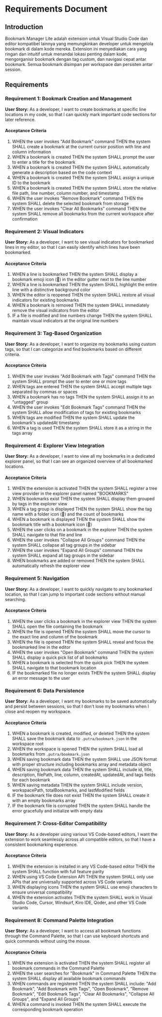 # Requirements Document

## Introduction

Bookmark Manager Lite adalah extension untuk Visual Studio Code dan editor kompatibel lainnya yang memungkinkan developer untuk mengelola bookmark di dalam kode mereka. Extension ini menyediakan cara yang ringan dan intuitif untuk menandai lokasi penting dalam kode, mengorganisir bookmark dengan tag custom, dan navigasi cepat antar bookmark. Semua bookmark disimpan per workspace dan persisten antar session.

## Requirements

### Requirement 1: Bookmark Creation and Management

**User Story:** As a developer, I want to create bookmarks at specific line locations in my code, so that I can quickly mark important code sections for later reference.

#### Acceptance Criteria

1. WHEN the user invokes "Add Bookmark" command THEN the system SHALL create a bookmark at the current cursor position with line and column information
2. WHEN a bookmark is created THEN the system SHALL prompt the user to enter a title for the bookmark
3. WHEN a bookmark is created THEN the system SHALL automatically generate a description based on the code context
4. WHEN a bookmark is created THEN the system SHALL assign a unique ID to the bookmark
5. WHEN a bookmark is created THEN the system SHALL store the relative file path, line number, column number, and timestamp
6. WHEN the user invokes "Remove Bookmark" command THEN the system SHALL delete the selected bookmark from storage
7. WHEN the user invokes "Clear All Bookmarks" command THEN the system SHALL remove all bookmarks from the current workspace after confirmation

### Requirement 2: Visual Indicators

**User Story:** As a developer, I want to see visual indicators for bookmarked lines in my editor, so that I can easily identify which lines have been bookmarked.

#### Acceptance Criteria

1. WHEN a line is bookmarked THEN the system SHALL display a bookmark emoji icon (📖) in the editor gutter next to the line number
2. WHEN a line is bookmarked THEN the system SHALL highlight the entire line with a distinctive background color
3. WHEN the editor is reopened THEN the system SHALL restore all visual indicators for existing bookmarks
4. WHEN a bookmark is removed THEN the system SHALL immediately remove the visual indicators from the editor
5. IF a file is modified and line numbers change THEN the system SHALL maintain visual indicators at the original line numbers

### Requirement 3: Tag-Based Organization

**User Story:** As a developer, I want to organize my bookmarks using custom tags, so that I can categorize and find bookmarks based on different criteria.

#### Acceptance Criteria

1. WHEN the user invokes "Add Bookmark with Tags" command THEN the system SHALL prompt the user to enter one or more tags
2. WHEN tags are entered THEN the system SHALL accept multiple tags separated by commas or spaces
3. WHEN a bookmark has no tags THEN the system SHALL assign it to an "untagged" group
4. WHEN the user invokes "Edit Bookmark Tags" command THEN the system SHALL allow modification of tags for existing bookmarks
5. WHEN tags are modified THEN the system SHALL update the bookmark's updatedAt timestamp
6. WHEN a tag is used THEN the system SHALL store it as a string in the tags array

### Requirement 4: Explorer View Integration

**User Story:** As a developer, I want to view all my bookmarks in a dedicated explorer panel, so that I can see an organized overview of all bookmarked locations.

#### Acceptance Criteria

1. WHEN the extension is activated THEN the system SHALL register a tree view provider in the explorer panel named "BOOKMARKS"
2. WHEN bookmarks exist THEN the system SHALL display them grouped by tags in the explorer view
3. WHEN a tag group is displayed THEN the system SHALL show the tag name with a folder icon (📁) and the count of bookmarks
4. WHEN a bookmark is displayed THEN the system SHALL show the bookmark title with a bookmark icon (📖)
5. WHEN the user clicks on a bookmark in the explorer THEN the system SHALL navigate to that file and line
6. WHEN the user invokes "Collapse All Groups" command THEN the system SHALL collapse all tag groups in the sidebar
7. WHEN the user invokes "Expand All Groups" command THEN the system SHALL expand all tag groups in the sidebar
8. WHEN bookmarks are added or removed THEN the system SHALL automatically refresh the explorer view

### Requirement 5: Navigation

**User Story:** As a developer, I want to quickly navigate to any bookmarked location, so that I can jump to important code sections without manual searching.

#### Acceptance Criteria

1. WHEN the user clicks a bookmark in the explorer view THEN the system SHALL open the file containing the bookmark
2. WHEN the file is opened THEN the system SHALL move the cursor to the exact line and column of the bookmark
3. WHEN the file is opened THEN the system SHALL reveal and focus the bookmarked line in the editor
4. WHEN the user invokes "Open Bookmark" command THEN the system SHALL display a quick pick list of all bookmarks
5. WHEN a bookmark is selected from the quick pick THEN the system SHALL navigate to that bookmark location
6. IF the bookmarked file no longer exists THEN the system SHALL display an error message to the user

### Requirement 6: Data Persistence

**User Story:** As a developer, I want my bookmarks to be saved automatically and persist between sessions, so that I don't lose my bookmarks when I close and reopen my workspace.

#### Acceptance Criteria

1. WHEN a bookmark is created, modified, or deleted THEN the system SHALL save the bookmark data to `.putra/bookmark.json` in the workspace root
2. WHEN the workspace is opened THEN the system SHALL load all bookmarks from `.putra/bookmark.json`
3. WHEN saving bookmark data THEN the system SHALL use JSON format with proper structure including bookmarks array and metadata object
4. WHEN saving bookmark data THEN the system SHALL include id, title, description, filePath, line, column, createdAt, updatedAt, and tags fields for each bookmark
5. WHEN saving metadata THEN the system SHALL include version, workspacePath, totalBookmarks, and lastModified fields
6. IF the bookmark file does not exist THEN the system SHALL create it with an empty bookmarks array
7. IF the bookmark file is corrupted THEN the system SHALL handle the error gracefully and initialize with empty data

### Requirement 7: Cross-Editor Compatibility

**User Story:** As a developer using various VS Code-based editors, I want the extension to work seamlessly across all compatible editors, so that I have a consistent bookmarking experience.

#### Acceptance Criteria

1. WHEN the extension is installed in any VS Code-based editor THEN the system SHALL function with full feature parity
2. WHEN using VS Code Extension API THEN the system SHALL only use APIs that are universally supported across VS Code variants
3. WHEN displaying icons THEN the system SHALL use emoji characters to ensure universal compatibility
4. WHEN the extension activates THEN the system SHALL work in Visual Studio Code, Cursor, Windsurf, Kiro IDE, Qoder, and other VS Code variants

### Requirement 8: Command Palette Integration

**User Story:** As a developer, I want to access all bookmark functions through the Command Palette, so that I can use keyboard shortcuts and quick commands without using the mouse.

#### Acceptance Criteria

1. WHEN the extension is activated THEN the system SHALL register all bookmark commands in the Command Palette
2. WHEN the user searches for "Bookmark" in Command Palette THEN the system SHALL display all available bookmark commands
3. WHEN commands are registered THEN the system SHALL include: "Add Bookmark", "Add Bookmark with Tags", "Open Bookmark", "Remove Bookmark", "Edit Bookmark Tags", "Clear All Bookmarks", "Collapse All Groups", and "Expand All Groups"
4. WHEN a command is invoked THEN the system SHALL execute the corresponding bookmark operation
